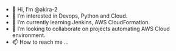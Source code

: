 - 👋 Hi, I’m @akira-2
- 👀 I’m interested in Devops, Python and Cloud.
- 🌱 I’m currently learning Jenkins, AWS CloudFormation.
- 💞️ I’m looking to collaborate on projects automating AWS Cloud environment.
- 📫 How to reach me ...

<!---
akira-2/akira-2 is a ✨ special ✨ repository because its `README.md` (this file) appears on your GitHub profile.
You can click the Preview link to take a look at your changes.
--->
